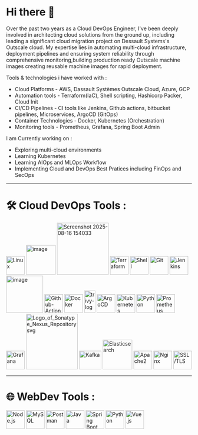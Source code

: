 # Hi there 👋

Over the past two years as a Cloud DevOps Engineer, I've been deeply involved in architecting cloud solutions from the ground up, including leading a significant cloud migration project on Dessault Systems's Outscale cloud. My expertise lies in automating multi-cloud infrastructure, deployment pipelines and ensuring system reliability through comprehensive monitoring,building production ready Outscale machine images creating reusable machine images for rapid deployment. 

Tools & technologies i have worked with :

- Cloud Platforms  - AWS, Dassault Systèmes Outscale Cloud, Azure, GCP 
- Automation tools - Terraform(IaC), Shell scripting, Hashicorp Packer, Cloud Init           
- CI/CD Pipelines  -  CI tools like Jenkins, Github actions, bitbucket pipelines, Microservices, ArgoCD (GitOps)
- Container Technologies - Docker, Kubernetes (Orchestration)
- Monitoring tools - Prometheus, Grafana, Spring Boot Admin

I am Currently working on :

- Exploring multi-cloud environments
- Learning Kubernetes
- Learning AIOps and MLOps Workflow
- Implementing Cloud and DevOps Best Pratices including FinOps and SecOps


---

# 🛠️ Cloud DevOps Tools :



<p align="left">
  <img src="https://cdn.jsdelivr.net/gh/devicons/devicon/icons/linux/linux-original.svg" alt="Linux" width="50" height="50"/>
  <img width="80" height="80" alt="image" src="https://github.com/user-attachments/assets/e3f99c73-eb0c-4501-b9b6-d1ebac640a86" />
  <img width="140" height="140" alt="Screenshot 2025-08-16 154033" src="https://github.com/user-attachments/assets/093c73dc-40c5-4a88-8d0a-6661365aa9df" />
  <img src="https://www.vectorlogo.zone/logos/terraformio/terraformio-icon.svg" alt="Terraform" width="50" height="50"/>
  <img src="https://www.vectorlogo.zone/logos/gnu_bash/gnu_bash-icon.svg" alt="Shell" width="50" height="50"/>
  <img src="https://cdn.jsdelivr.net/gh/devicons/devicon/icons/git/git-original.svg" alt="Git" width="50" height="50"/>
  <img src="https://cdn.jsdelivr.net/gh/devicons/devicon/icons/jenkins/jenkins-original.svg" alt="Jenkins" width="50" height="50"/>
  <img width="100" height="100" alt="image" src="https://github.com/user-attachments/assets/a324232d-1314-4347-b0ce-17fa3a1fbc90" />
  <img src="https://icon.icepanel.io/Technology/svg/GitHub-Actions.svg" alt="Github-Actions" width="50" height="50"/>
  <img src="https://cdn.jsdelivr.net/gh/devicons/devicon/icons/docker/docker-original.svg" alt="Docker" width="50" height="50"/>
  <img width="30" height="60" alt="trivy-logo-512" src="https://github.com/user-attachments/assets/f4346418-1280-4a87-870e-0ab08874f4eb" />
  <img src="https://icon.icepanel.io/Technology/svg/Argo-CD.svg" alt="ArgoCD" width="50" height="50"/>
  
  <img src="https://cdn.jsdelivr.net/gh/devicons/devicon/icons/kubernetes/kubernetes-plain.svg" alt="Kubernetes" width="50" height="50"/>
  <img src="https://cdn.jsdelivr.net/gh/devicons/devicon/icons/python/python-original.svg" alt="Python" width="50" height="50"/>
  <img src="https://www.vectorlogo.zone/logos/prometheusio/prometheusio-icon.svg" alt="Prometheus" width="50" height="50"/>
  <img src="https://www.vectorlogo.zone/logos/grafana/grafana-icon.svg" alt="Grafana" width="50" height="50"/>
  <img width="140" height="150" alt="Logo_of_Sonatype_Nexus_Repository svg" src="https://github.com/user-attachments/assets/bc6b5ca8-202d-4d02-a10e-8e013c78ad0d" />
  <img src="https://www.svgrepo.com/show/353950/kafka.svg" alt="Kafka" width="60" height="50"/>
  <img src="https://www.vectorlogo.zone/logos/elastic/elastic-ar21.svg" alt="Elasticsearch" width="80" height="80"/>
  <img src="https://www.vectorlogo.zone/logos/apache/apache-icon.svg" alt="Apache2" width="50" height="50"/>
  <img src="https://www.vectorlogo.zone/logos/nginx/nginx-icon.svg" alt="Nginx" width="50" height="50"/>
  <img src="https://www.vectorlogo.zone/logos/letsencrypt/letsencrypt-icon.svg" alt="SSL/TLS" width="50" height="50"/>

</p>

---

# 🌐 WebDev Tools :


<p align="left">
  <img src="https://nodejs.org/static/logos/nodejsLight.svg" alt="Node.js" width="50" height="50"/>
  <img src="https://cdn.jsdelivr.net/gh/devicons/devicon/icons/mysql/mysql-original.svg" alt="MySQL" width="50" height="50"/>
  <img src="https://www.vectorlogo.zone/logos/getpostman/getpostman-icon.svg" alt="Postman" width="50" height="50"/>
  <img src="https://cdn.jsdelivr.net/gh/devicons/devicon/icons/java/java-original.svg" alt="Java" width="50" height="50"/>
  <img src="https://www.vectorlogo.zone/logos/springio/springio-icon.svg" alt="Spring Boot" width="50" height="50"/>
  <img src="https://cdn.jsdelivr.net/gh/devicons/devicon/icons/python/python-original.svg" alt="Python" width="50" height="50"/>
  <img src="https://cdn.jsdelivr.net/gh/devicons/devicon/icons/vuejs/vuejs-original.svg" alt="Vue.js" width="50" height="50"/>
</p>


